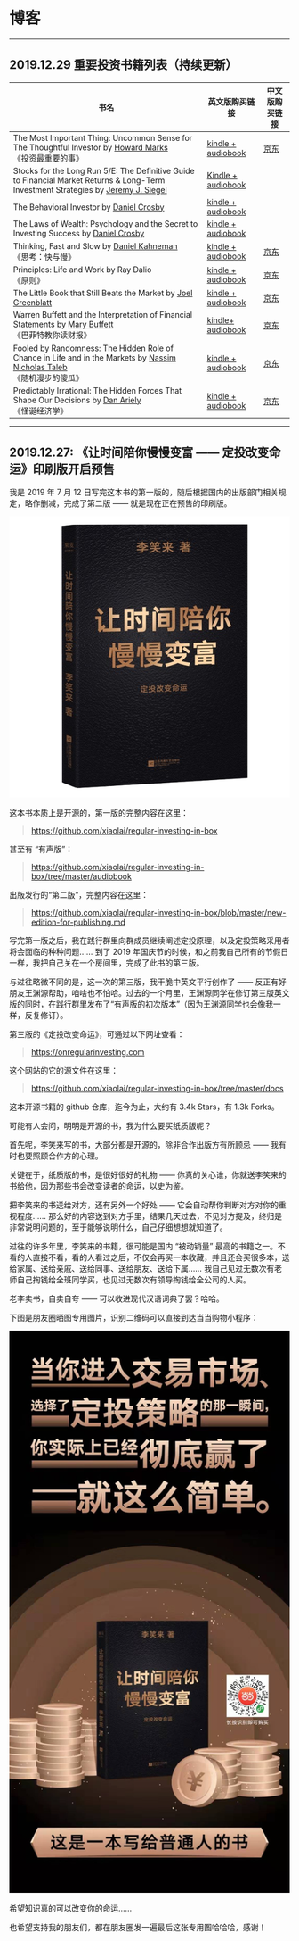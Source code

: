 # 博客

-----

## 2019.12.29 重要投资书籍列表（持续更新）

| 书名                                                         | 英文版购买链接                                               | 中文版购买链接                            |
| ------------------------------------------------------------ | ------------------------------------------------------------ | ----------------------------------------- |
| The Most Important Thing: Uncommon Sense for The Thoughtful Investor by [Howard Marks](https://www.amazon.com/Howard-Marks/e/B004LE5B00/ref=dp_byline_cont_all_1)<br />《投资最重要的事》 | [kindle + audiobook](https://www.amazon.com/Most-Important-Thing-Uncommon-Thoughtful/dp/B0090VTBGO/) | [京东](https://item.jd.com/12558042.html) |
|Stocks for the Long Run 5/E: The Definitive Guide to Financial Market Returns & Long-Term Investment Strategies by [Jeremy J. Siegel](https://www.amazon.com/Jeremy-J-Siegel/e/B000AR9N42/ref=dp_byline_cont_ebooks_1)|[Kindle + audiobook](https://www.amazon.com/dp/B00GWSXX26/)||
| The Behavioral Investor by [Daniel Crosby](https://www.amazon.com/Daniel-Crosby/e/B00O72MW1W/ref=dp_byline_cont_all_1) | [kindle + audiobook](https://www.amazon.com/The-Behavioral-Investor/dp/B07T69W543/) |                                           |
| The Laws of Wealth: Psychology and the Secret to Investing Success by [Daniel Crosby](https://www.amazon.com/Daniel-Crosby/e/B00O72MW1W/ref=dp_byline_cont_all_1) | [kindle + audiobook](https://www.amazon.com/Laws-Wealth-Psychology-Investing-Success/) |                                           |
| Thinking, Fast and Slow by [Daniel Kahneman](https://www.amazon.com/Daniel-Kahneman/e/B001ILFNQG/ref=dp_byline_cont_all_1)<br />《思考：快与慢》 | [kindle + audiobook](https://www.amazon.com/Thinking-Fast-and-Slow/dp/B005Z9GAJG/) | [京东](https://item.jd.com/11029168.html) |
| Principles: Life and Work by Ray Dalio<br />《原则》 | [kindle + audiobook](https://www.amazon.com/Simon-Schuster-Audio-Principles-Life/dp/B074B2CZJG/) | [京东](https://item.jd.com/12257413.html) |
| The Little Book that Still Beats the Market by [Joel Greenblatt](https://www.amazon.com/Joel-Greenblatt/e/B000APHNTQ/ref=dp_byline_cont_all_1) | [kindle + audiobook](https://www.amazon.com/Little-Book-Still-Beats-Market/dp/B00435KR9C/) | [京东](https://item.jd.com/63819136479.html) |
| Warren Buffett and the Interpretation of Financial Statements by [Mary Buffett](https://www.amazon.com/Mary-Buffett/e/B004MUG92W/ref=dp_byline_cont_book_1)<br />《巴菲特教你读财报》 | [kindle+ audiobook](https://www.amazon.com/Warren-Buffett-Interpretation-Financial-Statements/dp/1849833192/) | [京东](https://item.jd.com/11732393.html) |
| Fooled by Randomness: The Hidden Role of Chance in Life and in the Markets by [Nassim Nicholas Taleb](https://www.amazon.com/Nassim-Nicholas-Taleb/e/B000APVZ7W/ref=dp_byline_cont_all_1)<br />《随机漫步的傻瓜》 | [kindle + audiobook](https://www.amazon.com/Fooled-Randomness-Hidden-Chance-Markets/dp/B0012IZFRW/) | [京东](https://item.jd.com/57536995960.html) |
| Predictably Irrational: The Hidden Forces That Shape Our Decisions by [Dan Ariely](https://www.amazon.com/Dan-Ariely/e/B001J93B34/ref=dp_byline_cont_all_1)<br />《怪诞经济学》 | [kindle + audiobook](https://www.amazon.com/Predictably-Irrational-Hidden-Forces-Decisions/dp/B0014EAHNQ/) | [京东](https://item.jd.com/12284718.html) |



-----

## 2019.12.27: 《让时间陪你慢慢变富 —— 定投改变命运》印刷版开启预售

我是 2019 年 7 月 12 日写完这本书的第一版的，随后根据国内的出版部门相关规定，略作删减，完成了第二版 —— 就是现在正在预售的印刷版。

![img](images/IMG_0196.png)

这本书本质上是开源的，第一版的完整内容在这里：

> https://github.com/xiaolai/regular-investing-in-box

甚至有 “有声版”：

> https://github.com/xiaolai/regular-investing-in-box/tree/master/audiobook

出版发行的“第二版”，完整内容在这里：

> https://github.com/xiaolai/regular-investing-in-box/blob/master/new-edition-for-publishing.md

写完第一版之后，我在践行群里向群成员继续阐述定投原理，以及定投策略采用者将会面临的种种问题…… 到了 2019 年国庆节的时候，和之前我自己所有的节假日一样，我把自己关在一个房间里，完成了此书的第三版。

与过往略微不同的是，这一次的第三版，我干脆中英文平行创作了 —— 反正有好朋友王渊源帮助，咱啥也不怕哈。过去的一个月里，王渊源同学在修订第三版英文版的同时，在践行群里发布了“有声版的初次版本”（因为王渊源同学也会像我一样，反复修订）。

第三版的《定投改变命运》，可通过以下网址查看：

> https://onregularinvesting.com

这个网站的它的源文件在这里：

> https://github.com/xiaolai/regular-investing-in-box/tree/master/docs

这本开源书籍的 github 仓库，迄今为止，大约有 3.4k Stars，有 1.3k Forks。

可能有人会问，明明是开源的书，我为什么要买纸质版呢？

首先呢，李笑来写的书，大部分都是开源的，除非合作出版方有所顾忌 —— 我有时也要照顾合作方的心理。

关键在于，纸质版的书，是很好很好的礼物 —— 你真的关心谁，你就送李笑来的书给他，因为那些书会改变读者的命运，以史为鉴。

把李笑来的书送给对方，还有另外一个好处 —— 它会自动帮你判断对方对你的重视程度…… 那么好的内容送到对方手里，结果几天过去，不见对方提及，终归是非常说明问题的，至于能够说明什么，自己仔细想想就知道了。

过往的许多年里，李笑来的书籍，很可能是国内 “被动销量” 最高的书籍之一。不看的人直接不看，看的人看过之后，不仅会再买一本收藏，并且还会买很多本，送给家属、送给亲戚、送给同事、送给朋友、送给下属…… 我自己见过无数次有老师自己掏钱给全班同学买，也见过无数次有领导掏钱给全公司的人买。

老李卖书，自卖自夸 —— 可以收进现代汉语词典了罢？哈哈。

下图是朋友圈晒图专用图片，识别二维码可以直接到达当当购物小程序：

![img](images/IMG_0207.JPG)

希望知识真的可以改变你的命运……

也希望支持我的朋友们，都在朋友圈发一遍最后这张专用图哈哈哈，感谢！